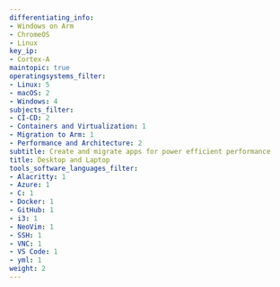 ```yaml
---
differentiating_info:
- Windows on Arm
- ChromeOS
- Linux
key_ip:
- Cortex-A
maintopic: true
operatingsystems_filter:
- Linux: 5
- macOS: 2
- Windows: 4
subjects_filter:
- CI-CD: 2
- Containers and Virtualization: 1
- Migration to Arm: 1
- Performance and Architecture: 2
subtitle: Create and migrate apps for power efficient performance
title: Desktop and Laptop
tools_software_languages_filter:
- Alacritty: 1
- Azure: 1
- C: 1
- Docker: 1
- GitHub: 1
- i3: 1
- NeoVim: 1
- SSH: 1
- VNC: 1
- VS Code: 1
- yml: 1
weight: 2
---
```

